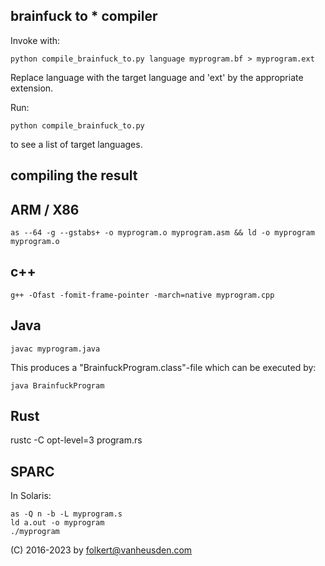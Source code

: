 brainfuck to * compiler
-----------------------

Invoke with:

    python compile_brainfuck_to.py language myprogram.bf > myprogram.ext

Replace language with the target language and 'ext' by the appropriate extension.

Run:

    python compile_brainfuck_to.py

to see a list of target languages.


compiling the result
--------------------

ARM / X86
---------
    as --64 -g --gstabs+ -o myprogram.o myprogram.asm && ld -o myprogram myprogram.o


c++
---
    g++ -Ofast -fomit-frame-pointer -march=native myprogram.cpp


Java
----
    javac myprogram.java

This produces a "BrainfuckProgram.class"-file which can be executed by:

    java BrainfuckProgram


Rust
----

rustc -C opt-level=3 program.rs


SPARC
-----
In Solaris:

    as -Q n -b -L myprogram.s
    ld a.out -o myprogram
    ./myprogram


(C) 2016-2023 by folkert@vanheusden.com
